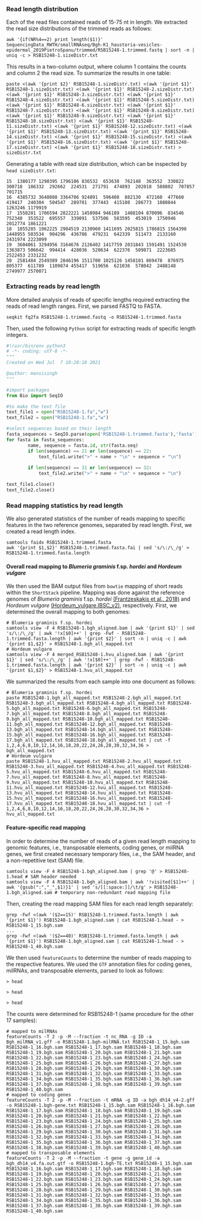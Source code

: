 ### Read length distribution
Each of the read files contained reads of 15-75 nt in length. We extracted the read size distributions of the trimmed reads as follows:
```ShellSession
awk '{if(NR%4==2) print length($1)}' SequencingData_RWTH/smallRNAseq/Bgh-K1_haustoria-vesicles-epidermal_2019PietroSpanu/trimmed/RSB15248-1.trimmed.fastq | sort -n | uniq -c > RSB15248-1.sizeDistr.txt
```
This results in a two-column output, where column 1 contains the counts and column 2 the read size. To summarize the results in one table:
```ShellSession
paste <(awk '{print $2}' RSB15248-1.sizeDistr.txt) <(awk '{print $1}' RSB15248-1.sizeDistr.txt) <(awk '{print $1}' RSB15248-2.sizeDistr.txt) <(awk '{print $1}' RSB15248-3.sizeDistr.txt) <(awk '{print $1}' RSB15248-4.sizeDistr.txt) <(awk '{print $1}' RSB15248-5.sizeDistr.txt) <(awk '{print $1}' RSB15248-6.sizeDistr.txt) <(awk '{print $1}' RSB15248-7.sizeDistr.txt) <(awk '{print $1}' RSB15248-8.sizeDistr.txt) <(awk '{print $1}' RSB15248-9.sizeDistr.txt) <(awk '{print $1}' RSB15248-10.sizeDistr.txt) <(awk '{print $1}' RSB15248-11.sizeDistr.txt) <(awk '{print $1}' RSB15248-12.sizeDistr.txt) <(awk '{print $1}' RSB15248-13.sizeDistr.txt) <(awk '{print $1}' RSB15248-14.sizeDistr.txt) <(awk '{print $1}' RSB15248-15.sizeDistr.txt) <(awk '{print $1}' RSB15248-16.sizeDistr.txt) <(awk '{print $1}' RSB15248-17.sizeDistr.txt) <(awk '{print $1}' RSB15248-18.sizeDistr.txt) > sizeDistr.txt
```
Generating a table with read size distribution, which can be inspected by `head sizeDistr.txt`:
```
15	1380177	1290395	1796106	836532	653638	762148	363552	330822	300718	186332	292662	224531	271791	474893	202018	588802	707857	701715
16	4385732	3648088	3364706	924891	596408	882130	472160	477660	419417	240304	504547	289781	377443	415108	286773	1080844	1263246	1179919
17	1558281	1706594	2822221	1458984	946189	1408104	870096	834546	752348	353522	695557	339091	537506	583595	453019	1750946	2012774	1861221
18	1855285	1962225	2984519	2130960	1411695	2025815	1786815	1564398	1448955	503534	904296	436786	479231	642339	511473	2133160	2431974	2223099
19	3604061	3294956	3164676	2126402	1417759	2031843	1591491	1524530	1363873	506642	994414	428036	520634	622376	509871	2223685	2522453	2331232
20	2581484	2549389	2846196	1511700	1025126	1458101	869478	876975	805377	611789	1109874	455417	519656	621036	578042	2488148	2749977	2570071
```

### Extracting reads by read length
More detailed analysis of reads of specific lengths required extracting the reads of read length ranges. First, we parsed FASTQ to FASTA.
```ShellSession
seqkit fq2fa RSB15248-1.trimmed.fastq -o RSB15248-1.trimmed.fasta
```
Then, used the following `Python` script for extracting reads of specific length integers. 
```Python
#!/usr/bin/env python3
# -*- coding: utf-8 -*-
"""
Created on Wed Jul  7 10:20:18 2021

@author: mansisingh
"""

#import packages 
from Bio import SeqIO

#to make the text file
text_file1 = open("RSB15248-1.fa","w")
text_file2 = open("RSB15248-1.fa","w")

#select sequences based on their length 
fasta_sequences = SeqIO.parse(open('RSB15248-1.trimmed.fasta'),'fasta')
for fasta in fasta_sequences:
        name, sequence = fasta.id, str(fasta.seq)
        if len(sequence) == 21 or len(sequence) == 22:
            text_file1.write(">" + name + "\n" + sequence + "\n")
            
        if len(sequence) == 31 or len(sequence) == 32:
          	text_file2.write(">" + name + "\n" + sequence + "\n")

text_file1.close()
text_file2.close()
```

### Read mapping statistics by read length
We also generated statistics of the number of reads mapping to specific features in the two reference genomes, separated by read length. First, we created a read length index. 
```ShellSession
samtools faidx RSB15248-1.trimmed.fasta
awk '{print $1,$2}' RSB15248-1.trimmed.fasta.fai | sed 's/\:/\_/g' > RSB15248-1.trimmed.fasta.length
```
#### Overall read mapping to *Blumeria graminis* f.sp. *hordei* and *Hordeum vulgare*
We then used the BAM output files from `bowtie` mapping of short reads within the `ShortStack` pipeline. Mapping was done against the reference genomes of *Blumeria graminis* f.sp. *hordei* [(Frantzeskakis et al., 2018)](https://doi.org/10.1186/s12864-018-4750-6) and *Hordeum vulgare* [(Hordeum_vulgare.IBSC_v2)](http://plants.ensembl.org/Hordeum_vulgare/Info/Index), respectively. First, we determined the overall mapping to both genomes:
```ShellSession
# Blumeria graminis f.sp. hordei
samtools view -F 4 RSB15248-1.bgh_aligned.bam | awk '{print $1}' | sed 's/\:/\_/g' | awk '!x[$0]++' | grep -Fwf - RSB15248-1.trimmed.fasta.length | awk '{print $2}' | sort -n | uniq -c | awk '{print $1,$2}' > RSB15248-1.bgh_all_mapped.txt
# Hordeum vulgare
samtools view -F 4 merged_RSB15248-1.hvu_aligned.bam | awk '{print $1}' | sed 's/\:/\_/g' | awk '!x[$0]++' | grep -Fwf - RSB15248-1.trimmed.fasta.length | awk '{print $2}' | sort -n | uniq -c | awk '{print $1,$2}' > RSB15248-1.hvu_all_mapped.txt
```
We summarized the results from each sample into one document as follows: 
```ShellSession
# Blumeria graminis f.sp. hordei
paste RSB15248-1.bgh_all_mapped.txt RSB15248-2.bgh_all_mapped.txt RSB15248-3.bgh_all_mapped.txt RSB15248-4.bgh_all_mapped.txt RSB15248-5.bgh_all_mapped.txt RSB15248-6.bgh_all_mapped.txt RSB15248-7.bgh_all_mapped.txt RSB15248-8.bgh_all_mapped.txt RSB15248-9.bgh_all_mapped.txt RSB15248-10.bgh_all_mapped.txt RSB15248-11.bgh_all_mapped.txt RSB15248-12.bgh_all_mapped.txt RSB15248-13.bgh_all_mapped.txt RSB15248-14.bgh_all_mapped.txt RSB15248-15.bgh_all_mapped.txt RSB15248-16.bgh_all_mapped.txt RSB15248-17.bgh_all_mapped.txt RSB15248-18.bgh_all_mapped.txt | cut -f 1,2,4,6,8,10,12,14,16,18,20,22,24,26,28,30,32,34,36 > bgh_all_mapped.txt
# Hordeum vulgare
paste RSB15248-1.hvu_all_mapped.txt RSB15248-2.hvu_all_mapped.txt RSB15248-3.hvu_all_mapped.txt RSB15248-4.hvu_all_mapped.txt RSB15248-5.hvu_all_mapped.txt RSB15248-6.hvu_all_mapped.txt RSB15248-7.hvu_all_mapped.txt RSB15248-8.hvu_all_mapped.txt RSB15248-9.hvu_all_mapped.txt RSB15248-10.hvu_all_mapped.txt RSB15248-11.hvu_all_mapped.txt RSB15248-12.hvu_all_mapped.txt RSB15248-13.hvu_all_mapped.txt RSB15248-14.hvu_all_mapped.txt RSB15248-15.hvu_all_mapped.txt RSB15248-16.hvu_all_mapped.txt RSB15248-17.hvu_all_mapped.txt RSB15248-18.hvu_all_mapped.txt | cut -f 1,2,4,6,8,10,12,14,16,18,20,22,24,26,28,30,32,34,36 > hvu_all_mapped.txt
```

#### Feature-specific read mapping
In order to determine the number of reads of a given read length mapping to genomic features, i.e., transposable elements, coding genes, or milRNA genes, we first created necessary temporary files, i.e., the SAM header, and a non-repetitive text (SAM) file. 
```ShellSession
samtools view -F 4 RSB15248-1.bgh_aligned.bam | grep '@' > RSB15248-1.head # SAM header needed
samtools view -F 4 RSB15248-1.bgh_aligned.bam | awk '!visited[$1]++' | awk '{gsub(":","_",$1)}1' | sed 's/[[:space:]]/\t/g' > RSB15248-1.bgh_aligned.sam # temporary non-redundant read mapping file
```
Then, creating the read mapping SAM files for each read length separately:
```ShellSession
grep -Fwf <(awk '($2==15)' RSB15248-1.trimmed.fasta.length | awk '{print $1}') RSB15248-1.bgh_aligned.sam | cat RSB15248-1.head - > RSB15248-1_15.bgh.sam
...
grep -Fwf <(awk '($2==40)' RSB15248-1.trimmed.fasta.length | awk '{print $1}') RSB15248-1.bgh_aligned.sam | cat RSB15248-1.head - > RSB15248-1_40.bgh.sam
```
We then used `featureCounts` to determine the number of reads mapping to the respective features. We used the `GTF` annotation files for coding genes, milRNAs, and transposable elements, parsed to look as follows:
```
> head 

> head

> head

```
The counts were determined for RSB15248-1 (same procedure for the other 17 samples): 
```ShellSession
# mapped to milRNAs
featureCounts -T 2 -p -M --fraction -t nc_RNA -g ID -a Bgh_milRNA_v1.gff -o RSB15248-1.bgh-milRNA.txt RSB15248-1_15.bgh.sam RSB15248-1_16.bgh.sam RSB15248-1_17.bgh.sam RSB15248-1_18.bgh.sam RSB15248-1_19.bgh.sam RSB15248-1_20.bgh.sam RSB15248-1_21.bgh.sam RSB15248-1_22.bgh.sam RSB15248-1_23.bgh.sam RSB15248-1_24.bgh.sam RSB15248-1_25.bgh.sam RSB15248-1_26.bgh.sam RSB15248-1_27.bgh.sam RSB15248-1_28.bgh.sam RSB15248-1_29.bgh.sam RSB15248-1_30.bgh.sam RSB15248-1_31.bgh.sam RSB15248-1_32.bgh.sam RSB15248-1_33.bgh.sam RSB15248-1_34.bgh.sam RSB15248-1_35.bgh.sam RSB15248-1_36.bgh.sam RSB15248-1_37.bgh.sam RSB15248-1_38.bgh.sam RSB15248-1_39.bgh.sam RSB15248-1_40.bgh.sam
# mapped to coding genes
featureCounts -T 2 -p -M --fraction -t mRNA -g ID -a bgh_dh14_v4-2.gff -o RSB15248-1.bgh-gene.txt RSB15248-1_15.bgh.sam RSB15248-1_16.bgh.sam RSB15248-1_17.bgh.sam RSB15248-1_18.bgh.sam RSB15248-1_19.bgh.sam RSB15248-1_20.bgh.sam RSB15248-1_21.bgh.sam RSB15248-1_22.bgh.sam RSB15248-1_23.bgh.sam RSB15248-1_24.bgh.sam RSB15248-1_25.bgh.sam RSB15248-1_26.bgh.sam RSB15248-1_27.bgh.sam RSB15248-1_28.bgh.sam RSB15248-1_29.bgh.sam RSB15248-1_30.bgh.sam RSB15248-1_31.bgh.sam RSB15248-1_32.bgh.sam RSB15248-1_33.bgh.sam RSB15248-1_34.bgh.sam RSB15248-1_35.bgh.sam RSB15248-1_36.bgh.sam RSB15248-1_37.bgh.sam RSB15248-1_38.bgh.sam RSB15248-1_39.bgh.sam RSB15248-1_40.bgh.sam
# mapped to transposable elements
featureCounts -T 2 -p -M --fraction -t gene -g gene_id -a bgh_dh14_v4.fa.out.gtf -o RSB15248-1.bgh-TE.txt RSB15248-1_15.bgh.sam RSB15248-1_16.bgh.sam RSB15248-1_17.bgh.sam RSB15248-1_18.bgh.sam RSB15248-1_19.bgh.sam RSB15248-1_20.bgh.sam RSB15248-1_21.bgh.sam RSB15248-1_22.bgh.sam RSB15248-1_23.bgh.sam RSB15248-1_24.bgh.sam RSB15248-1_25.bgh.sam RSB15248-1_26.bgh.sam RSB15248-1_27.bgh.sam RSB15248-1_28.bgh.sam RSB15248-1_29.bgh.sam RSB15248-1_30.bgh.sam RSB15248-1_31.bgh.sam RSB15248-1_32.bgh.sam RSB15248-1_33.bgh.sam RSB15248-1_34.bgh.sam RSB15248-1_35.bgh.sam RSB15248-1_36.bgh.sam RSB15248-1_37.bgh.sam RSB15248-1_38.bgh.sam RSB15248-1_39.bgh.sam RSB15248-1_40.bgh.sam
```
